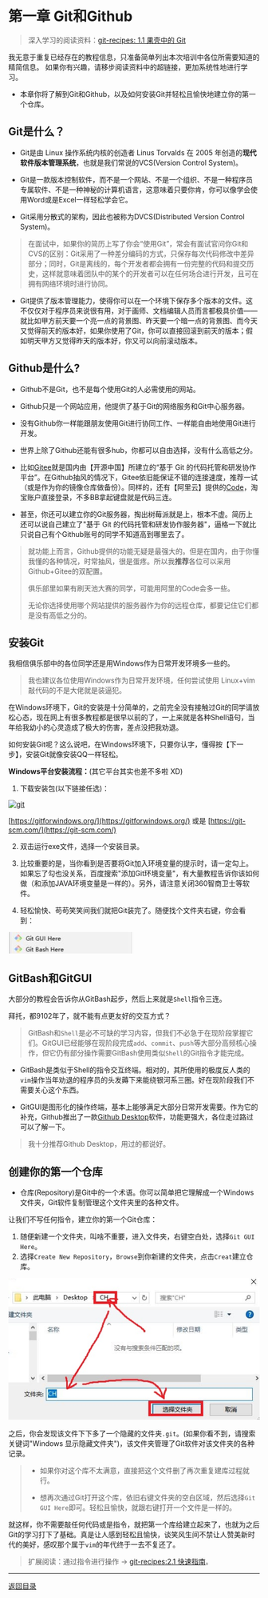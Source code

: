 # 第一章 Git和Github
> 深入学习的阅读资料：[git-recipes: 1.1 果壳中的 Git](https://github.com/geeeeeeeeek/git-recipes/wiki/2.1-%E5%BF%AB%E9%80%9F%E6%8C%87%E5%8D%97)

我无意于重复已经存在的教程信息，只准备简单列出本次培训中各位所需要知道的精简信息。
如果你有兴趣，请移步阅读资料中的超链接，更加系统性地进行学习。

- 本章你将了解到Git和Github，以及如何安装Git并轻松且愉快地建立你的第一个仓库。

## Git是什么？

- Git是由 Linux 操作系统内核的创造者 Linus Torvalds 在 2005 年创造的**现代软件版本管理系统**，也就是我们常说的VCS(Version Control System)。


- Git是一款版本控制软件，而不是一个网站、不是一个组织、不是一种程序员专属软件、不是一种神秘的计算机语言，这意味着只要你肯，你可以像学会使用Word或是Excel一样轻松学会它。


- Git采用分散式的架构，因此也被称为DVCS(Distributed Version Control System)。

> 在面试中，如果你的简历上写了你会“使用Git”，常会有面试官问你Git和CVS的区别：Git采用了一种差分编码的方式，只保存每次代码修改中差异部分；同时，Git是离线的，每个开发者都会拥有一份完整的代码和提交历史，这样就意味着团队中的某个的开发者可以在任何场合进行开发，且可在拥有网络环境时进行协同。

- Git提供了版本管理能力，使得你可以在一个环境下保存多个版本的文件。这不仅仅对于程序员来说很有用，对于画师、文档编辑人员而言都极具价值——就比如甲方前天要一个亮一点的背景图、昨天要一个暗一点的背景图、而今天又觉得前天的版本好，如果你使用了Git，你可以直接回滚到前天的版本；假如明天甲方又觉得昨天的版本好，你又可以向前滚动版本。

## Github是什么?

- Github不是Git，也不是每个使用Git的人必需使用的网站。

- Github只是一个网站应用，他提供了基于Git的网络服务和Git中心服务器。

- 没有Github你一样能跟朋友使用Git进行协同工作、一样能自由地使用Git进行开发。

- 世界上除了Github还能有很多hub，你都可以自由选择，没有什么高低之分。

- 比如[Gitee](https://gitee.com/)就是国内由【开源中国】所建立的“基于 Git 的代码托管和研发协作平台”。在Github抽风的情况下，Gitee依旧能保证不错的连接速度，推荐一试（或是作为你的镜像仓库做备份）。同样的，还有【阿里云】提供的[Code](https://code.aliyun.com/)，淘宝账户直接登录，不多BB拿起键盘就是代码三连。
- 甚至，你还可以建立你的Git服务器，掏出树莓派就是上，根本不虚。简历上还可以说自己建立了"基于 Git 的代码托管和研发协作服务器"，逼格一下就比只说自己有个Github账号的同学不知道高到哪里去了。

> 就功能上而言，Github提供的功能无疑是最强大的。但是在国内，由于你懂我懂的各种情况，时常抽风，很是蛋疼。所以我**推荐**各位可以采用Github+Gitee的双配置。
> 
> 俱乐部里如果有刷天池大赛的同学，可能用阿里的Code会多一些。
> 
> 无论你选择使用哪个网站提供的服务器作为你的远程仓库，都要记住它们都是没有高低之分的。

## 安装Git

我相信俱乐部中的各位同学还是用Windows作为日常开发环境多一些的。
> 我也建议各位使用Windows作为日常开发环境，任何尝试使用 Linux+vim 敲代码的不是大佬就是装逼犯。

在Windows环境下，Git的安装是十分简单的，之前完全没有接触过Git的同学请放松心态，现在网上有很多教程都是很早以前的了，一上来就是各种Shell语句，当年给我幼小的心灵造成了极大的伤害，差点没把我劝退。

如何安装Git呢？这么说吧，在Windows环境下，只要你认字，懂得按【下一步】，安装Git就像安装QQ一样轻松。

**Windows平台安装流程：**(其它平台其实也差不多啦 XD)

1. 下载安装包(以下链接任选)：

[![git](https://img.shields.io/badge/Git-download-blue.svg?style=popout&logo=git)](https://gitforwindows.org/)

[https://gitforwindows.org/](https://gitforwindows.org/) 
或是 [https://git-scm.com/](https://git-scm.com/)

2. 双击运行exe文件，选择一个安装目录。

3. 比较重要的是，当你看到是否要将Git加入环境变量的提示时，请一定勾上。如果忘了勾也没关系，百度搜索"添加Git环境变量"，有大量教程告诉你该如何做（和添加JAVA环境变量是一样的）。另外，请注意关闭360智商卫士等软件。

4. 轻松愉快、苟苟笑笑间我们就把Git装完了。随便找个文件夹右键，你会看到：

![](/pic/GitRightClick.jpg)

## GitBash和GitGUI

大部分的教程会告诉你从GitBash起步，然后上来就是`Shell`指令三连。

拜托，都9102年了，就不能有点更友好的交互方式？

> GitBash和`Shell`是必不可缺的学习内容，但我们不必急于在现阶段掌握它们。GitGUI已经能够在现阶段完成`add`、`commit`、`push`等大部分高频核心操作，但它仍有部分操作需要GitBash使用类似`Shell`的Git指令才能完成。

- GitBash是类似于Shell的指令交互终端。相对的，其所使用的极度反人类的`vim`操作当年劝退的程序员的头发薅下来能绕银河系三圈。好在现阶段我们不需要关心这个东西。


- GitGUI是图形化的操作终端，基本上能够满足大部分日常开发需要。作为它的补充，Github推出了一款[Github Desktop](https://desktop.github.com/)软件，功能更强大，各位走过路过可以了解一下。

> 我十分推荐Github Desktop，用过的都说好。


## 创建你的第一个仓库

- 仓库(Repository)是Git中的一个术语。你可以简单把它理解成一个Windows文件夹，Git软件复制管理这个文件夹里的各种文件。

让我们不写任何指令，建立你的第一个Git仓库：

1. 随便新建一个文件夹，叫啥不重要，进入文件夹，右键空白处，选择`Git GUI Here`。
2. 选择`Create New Repository`，`Browse`到你新建的文件夹，点击`Creat`建立仓库。

![](/pic/CreateNewRepositoryWithGUI.jpg)

之后，你会发现该文件下下多了一个隐藏的文件夹`.git`。(如果你看不到，请搜索关键词"Windows 显示隐藏文件夹")，该文件夹管理了Git软件对该文件夹的各种记录。

> - 如果你对这个库不太满意，直接把这个文件删了再次重复建库过程就行。
> 
> - 想再次通过Git打开这个库，依旧右键文件夹的空白区域，然后选择`Git GUI Here`即可。轻松且愉快，就跟右键打开一个文件是一样的。

就这样，你不需要敲任何代码或是指令，就把第一个库给建立起来了，也就为之后Git的学习打下了基础。真是让人感到轻松且愉快，谈笑风生间不禁让人赞美新时代的美好，感叹那个属于`vim`的年代终于一去不复还了。

> 扩展阅读：通过指令进行操作 -> [git-recipes:2.1 快速指南](https://github.com/geeeeeeeeek/git-recipes/wiki/2.1-%E5%BF%AB%E9%80%9F%E6%8C%87%E5%8D%97)。

---

[返回目录](/README.md)